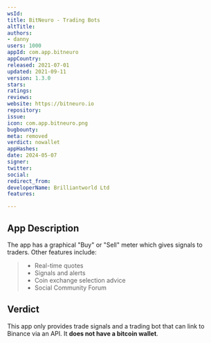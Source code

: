```yaml
---
wsId: 
title: BitNeuro - Trading Bots
altTitle: 
authors:
- danny
users: 1000
appId: com.app.bitneuro
appCountry: 
released: 2021-07-01
updated: 2021-09-11
version: 1.3.0
stars: 
ratings: 
reviews: 
website: https://bitneuro.io
repository: 
issue: 
icon: com.app.bitneuro.png
bugbounty: 
meta: removed
verdict: nowallet
appHashes: 
date: 2024-05-07
signer: 
twitter: 
social: 
redirect_from: 
developerName: Brilliantworld Ltd
features: 

---
```


## App Description

The app has a graphical "Buy" or "Sell" meter which gives signals to traders. Other features include:

> - Real-time quotes
> - Signals and alerts
> - Coin exchange selection advice
> - Social Community Forum

## Verdict

This app only provides trade signals and a trading bot that can link to Binance via an API. It **does not have a bitcoin wallet**. 
